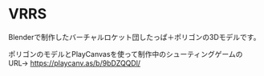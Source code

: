 # VRRS
Blenderで制作したバーチャルロケット団したっぱ＋ポリゴンの3Dモデルです。

ポリゴンのモデルとPlayCanvasを使って制作中のシューティングゲームのURL→
<https://playcanv.as/b/9bDZQQDl/>
